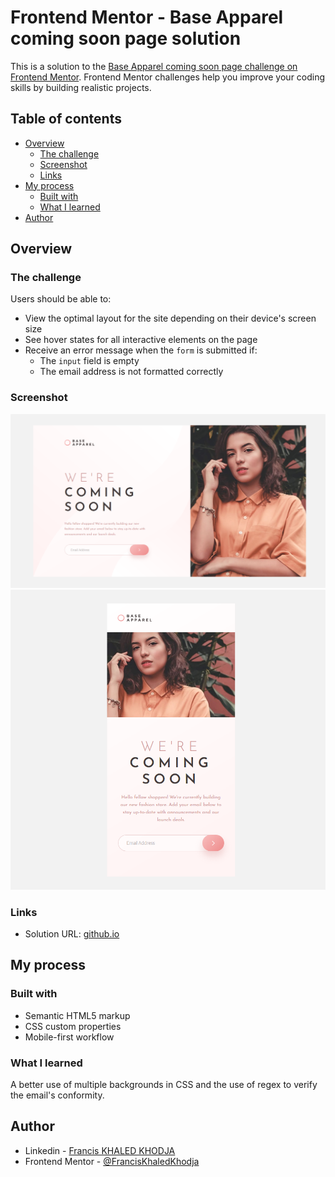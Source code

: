 # Frontend Mentor - Base Apparel coming soon page solution

This is a solution to the [Base Apparel coming soon page challenge on Frontend Mentor](https://www.frontendmentor.io/challenges/base-apparel-coming-soon-page-5d46b47f8db8a7063f9331a0). Frontend Mentor challenges help you improve your coding skills by building realistic projects. 

## Table of contents

- [Overview](#overview)
  - [The challenge](#the-challenge)
  - [Screenshot](#screenshot)
  - [Links](#links)
- [My process](#my-process)
  - [Built with](#built-with)
  - [What I learned](#what-i-learned)
- [Author](#author)


## Overview

### The challenge

Users should be able to:

- View the optimal layout for the site depending on their device's screen size
- See hover states for all interactive elements on the page
- Receive an error message when the `form` is submitted if:
  - The `input` field is empty
  - The email address is not formatted correctly

### Screenshot

![desktop](./screenshots/Base-Apparel-coming-soon-page-desktop.png)
![mobile](./screenshots/Base-Apparel-coming-soon-page-mobile.png)

### Links

- Solution URL: [github.io](https://franciskhaledkhodja.github.io/)

## My process

### Built with

- Semantic HTML5 markup
- CSS custom properties
- Mobile-first workflow


### What I learned

A better use of multiple backgrounds in CSS and the use of regex to verify the email's conformity.

## Author

- Linkedin - [Francis KHALED KHODJA](https://www.linkedin.com/in/francis-khaled-khodja-249b69113)
- Frontend Mentor - [@FrancisKhaledKhodja](https://www.frontendmentor.io/profile/yourusername)



